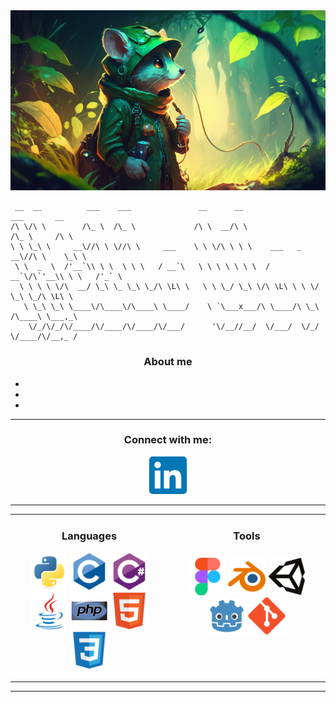 <img src="Assets/mlkqsjmdsfs_GitHub_banner_explorertraveler_rat_game_dev_gaming__650e1d1c-a8d7-4c6b-9b90-efd5b149c469.png" alt="Banner" style="object-fit: contain;">

<p align="center">

     __  __          ___    ___               __      __                 ___       __     
    /\ \/\ \        /\_ \  /\_ \             /\ \  __/\ \               /\_ \     /\ \    
    \ \ \_\ \     __\//\ \ \//\ \     ___    \ \ \/\ \ \ \    ___   _ __\//\ \    \_\ \   
     \ \  _  \  /'__`\\ \ \  \ \ \   / __`\   \ \ \ \ \ \ \  / __`\/\`'__\\ \ \   /'_` \  
      \ \ \ \ \/\  __/ \_\ \_ \_\ \_/\ \L\ \   \ \ \_/ \_\ \/\ \L\ \ \ \/  \_\ \_/\ \L\ \ 
       \ \_\ \_\ \____\/\____\/\____\ \____/    \ `\___x___/\ \____/\ \_\  /\____\ \___,_\
        \/_/\/_/\/____/\/____/\/____/\/___/      '\/__//__/  \/___/  \/_/  \/____/\/__,_ /
                                                                                                                                             
</p>

<h3 align="center">
    About me
</h3>

- 
- 
- 

---
<h3 align="center">
    Connect with me:
</h3>

<p align="center">
    <a href="https://www.linkedin.com/in/ilian-lucion/">
        <img src="Assets\Linkedin.svg" alt="Linkdin" style="border-radius:5px; height: 60px;">
    </a>
</p>

---

<table align="center">
    <tr>
        <td valign="top" width="33%">
        <!-- Languages table -->
            <h3 align="center">
                Languages
            </h3>
            <p align="center">
                <img src="Assets\Python.svg" alt="Python" style="border-radius:5px; height:60px">
                <img src="Assets\C.svg" alt="C" style="height:60px">
                <img src="Assets\Csharp.svg" alt="C#" style="height:60px">
                <img src="Assets\Java.svg" alt="Java" style="border-radius:5px; height:60px">
                <img src="Assets\PHP.svg" alt="PHP" style="height:60px">
                <img src="Assets\HTML.svg" alt="HTML" style="height:60px">
                <img src="Assets\CSS.svg" alt="CSS" style="height:60px">
            </p>
        </td>
        <td valign="top" width="33%">
        <!-- Tools table -->
            <h3 align="center">
                Tools
            </h3>
            <p align="center">
                <img src="Assets\Figma.svg" alt="Figma" style="border-radius:5px; height:60px; margin-top:8px">
                <img src="Assets\Blender.svg" alt="Blender" style="height:60px">
                <img src="Assets\Unity.svg" alt="Unity" style="height:60px;
                background-color:white; border-radius:5px">
                <img src="Assets\Godot.svg" alt="Godot engine" style="height:60px">
                <img src="Assets\Git.svg" alt="Git" style="height:60px">
            </p>
        </td>
    </tr>
</table>

---
